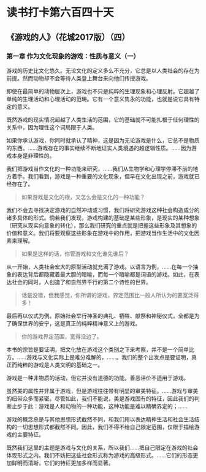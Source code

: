 # 读书打卡第六百四十天
## 《游戏的人》（花城2017版）（四）
### 第一章 作为文化现象的游戏：性质与意义（一）

游戏的历史比文化悠久。无论文化的定义多么不充分，它总是以人类社会的存在为前提。然而动物却不会等待人类登上舞台来向他们传授游戏。

即使在最简单的动物层次上，游戏也不只是纯粹的生理现象和心理反射。它超越了单纯的生理活动和心理活动的范畴。它有一个意义隽永的功能，也就是说它具有特定的意义。

既然游戏的现实情况超越了人类生活的范围，它的基础就不可能扎根于任何理性的关系中，因为理性这个词局限于人类。

如果你承认游戏，你同时就承认了精神，这是因为无论游戏是什么，它总不是物质的东西。……游戏存在的事实继续不断地证实人类境遇的超逻辑性质。……因为游戏本身是非理性的。

我们把游戏当作文化的一种功能来研究，……我们从生物学和心理学停滞不前的地方着手。我们看到，游戏是一种重要的文化现象，但早在文化出现之前，游戏就已经存在了。
> 如果游戏是文化的根，又怎么会是文化的一种功能？

我们不会去寻找决定游戏的自然冲动或习惯，我们将研究游戏这种社会构造成分的诸多具体的形式。倘若我们发现，游戏构建的基础是某些形象，是现实的某种想象（研究从现实向意象的转化），那么我们研究的重点就是把握这些形象及其想象的价值和意义。我们将要观察这些形象在游戏中的作用，把游戏当作生活中的文化因素来理解。
> 如果是这样的话，你管游戏和文化谁先谁后？

从一开始，人类社会宏大的原型活动就充满了游戏。以语言为例，……在每一个抽象的表达背后都隐藏着最大胆的暗喻，而每一个暗喻都是词语的游戏。如此，在表达社会的同时，人创造了和自然界平行的第二个诗性的世界。
> 话是没错，但我感觉，你所谓的游戏，界定范围比一般人所认为的要宽泛得多！

最后再以仪式为例。原始社会举行神圣的典礼、牺牲、献祭和神秘仪式，全都是为了确保世界的安宁，这是真正的纯粹精神意义上的游戏。
> 你的游戏界定范围，宽得没边了。

本书的宗旨是要证明，把文化放在游戏这个类别之下来考察，并不是一个简单比方。……游戏与文化实际上是难分难解的，……。我们的整个出发点是要证明，真正而纯粹的游戏是人类文明的基础之一。

游戏是一种非物质的活动，但它并没有道德的功能。善恶评价不适用于游戏。

虽然美的属性并非属于游戏，但是游戏往往带有明显的审美特征。……游戏与审美的纽带众多而紧密。尽管如此，我们不能说，美是游戏固有的特征，因此我们的判断止步于此：游戏是人和动物的一种功能，这种功能是难以精确界定的；……

游戏的概念总是与其他思想形式截然不同，和我们用以表达精神生活和社会生活结构的一切思想形式都截然不同。因此，我们不得不给自己限定范围，仅限于描绘游戏的主要特征。

既然我们这里的主题是游戏与文化的关系，所以我们……把自己限定在游戏的社会体现形式之内。我们不妨把这些社会形式称为游戏的高级形式。……它们的形态更加鲜明而清晰，它们的特征更加多样而显著。